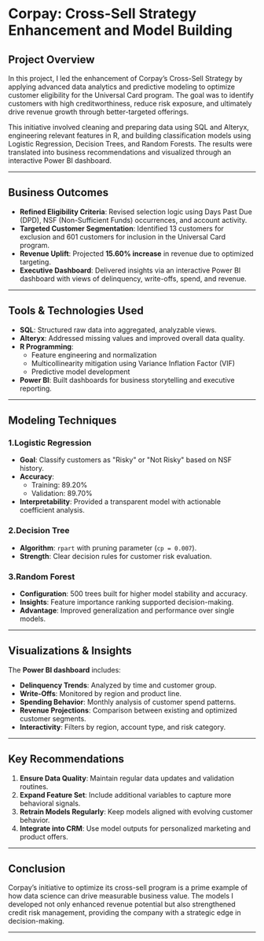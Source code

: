 # Corpay: Cross-Sell Strategy Enhancement and Model Building

## Project Overview

In this project, I led the enhancement of Corpay’s Cross-Sell Strategy by applying advanced data analytics and predictive modeling to optimize customer eligibility for the Universal Card program. The goal was to identify customers with high creditworthiness, reduce risk exposure, and ultimately drive revenue growth through better-targeted offerings.

This initiative involved cleaning and preparing data using SQL and Alteryx, engineering relevant features in R, and building classification models using Logistic Regression, Decision Trees, and Random Forests. The results were translated into business recommendations and visualized through an interactive Power BI dashboard.

---

## Business Outcomes

- **Refined Eligibility Criteria**: Revised selection logic using Days Past Due (DPD), NSF (Non-Sufficient Funds) occurrences, and account activity.
- **Targeted Customer Segmentation**: Identified 13 customers for exclusion and 601 customers for inclusion in the Universal Card program.
- **Revenue Uplift**: Projected **15.60% increase** in revenue due to optimized targeting.
- **Executive Dashboard**: Delivered insights via an interactive Power BI dashboard with views of delinquency, write-offs, spend, and revenue.

---

## Tools & Technologies Used

- **SQL**: Structured raw data into aggregated, analyzable views.
- **Alteryx**: Addressed missing values and improved overall data quality.
- **R Programming**:
  - Feature engineering and normalization
  - Multicollinearity mitigation using Variance Inflation Factor (VIF)
  - Predictive model development
- **Power BI**: Built dashboards for business storytelling and executive reporting.

---

## Modeling Techniques

### 1.Logistic Regression
- **Goal**: Classify customers as "Risky" or "Not Risky" based on NSF history.
- **Accuracy**:
  - Training: 89.20%
  - Validation: 89.70%
- **Interpretability**: Provided a transparent model with actionable coefficient analysis.

### 2.Decision Tree
- **Algorithm**: `rpart` with pruning parameter (`cp = 0.007`).
- **Strength**: Clear decision rules for customer risk evaluation.

### 3.Random Forest
- **Configuration**: 500 trees built for higher model stability and accuracy.
- **Insights**: Feature importance ranking supported decision-making.
- **Advantage**: Improved generalization and performance over single models.

---

## Visualizations & Insights

The **Power BI dashboard** includes:
- **Delinquency Trends**: Analyzed by time and customer group.
- **Write-Offs**: Monitored by region and product line.
- **Spending Behavior**: Monthly analysis of customer spend patterns.
- **Revenue Projections**: Comparison between existing and optimized customer segments.
- **Interactivity**: Filters by region, account type, and risk category.

---

## Key Recommendations

1. **Ensure Data Quality**: Maintain regular data updates and validation routines.
2. **Expand Feature Set**: Include additional variables to capture more behavioral signals.
3. **Retrain Models Regularly**: Keep models aligned with evolving customer behavior.
4. **Integrate into CRM**: Use model outputs for personalized marketing and product offers.

---

## Conclusion

Corpay’s initiative to optimize its cross-sell program is a prime example of how data science can drive measurable business value. The models I developed not only enhanced revenue potential but also strengthened credit risk management, providing the company with a strategic edge in decision-making.

---



